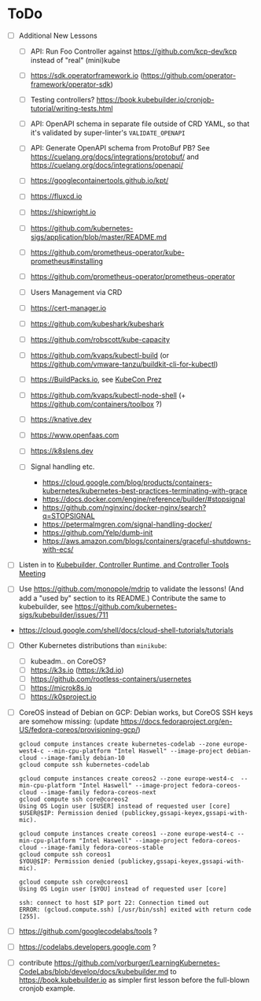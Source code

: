 # ToDo

- [ ] Additional New Lessons

  - [ ] API: Run Foo Controller against https://github.com/kcp-dev/kcp instead of "real" (mini)kube
  - [ ] https://sdk.operatorframework.io (https://github.com/operator-framework/operator-sdk)
  - [ ] Testing controllers? https://book.kubebuilder.io/cronjob-tutorial/writing-tests.html

  - [ ] API: OpenAPI schema in separate file outside of CRD YAML, so that it's validated by super-linter's `VALIDATE_OPENAPI`
  - [ ] API: Generate OpenAPI schema from ProtoBuf PB? See https://cuelang.org/docs/integrations/protobuf/ and https://cuelang.org/docs/integrations/openapi/

  - [ ] https://googlecontainertools.github.io/kpt/
  - [ ] https://fluxcd.io
  - [ ] https://shipwright.io

  - [ ] https://github.com/kubernetes-sigs/application/blob/master/README.md

  - [ ] https://github.com/prometheus-operator/kube-prometheus#installing
  - [ ] https://github.com/prometheus-operator/prometheus-operator

  - [ ] Users Management via CRD
  - [ ] https://cert-manager.io

  - [ ] https://github.com/kubeshark/kubeshark
  - [ ] https://github.com/robscott/kube-capacity

  - [ ] https://github.com/kvaps/kubectl-build (or https://github.com/vmware-tanzu/buildkit-cli-for-kubectl)
  - [ ] https://BuildPacks.io, see [KubeCon Prez](https://static.sched.com/hosted_files/kccnceu2021/f3/IntroductionToCloudNativeBuildpacks_StephenLevineJesseBrown_v1.pdf)
  - [ ] https://github.com/kvaps/kubectl-node-shell (+ https://github.com/containers/toolbox ?)
  - [ ] https://knative.dev
  - [ ] https://www.openfaas.com
  - [ ] https://k8slens.dev

  - [ ] Signal handling etc.
    - https://cloud.google.com/blog/products/containers-kubernetes/kubernetes-best-practices-terminating-with-grace
    - https://docs.docker.com/engine/reference/builder/#stopsignal
    - https://github.com/nginxinc/docker-nginx/search?q=STOPSIGNAL
    - https://petermalmgren.com/signal-handling-docker/
    - https://github.com/Yelp/dumb-init
    - https://aws.amazon.com/blogs/containers/graceful-shutdowns-with-ecs/

- [ ] Listen in to [Kubebuilder, Controller Runtime, and Controller Tools Meeting](https://docs.google.com/document/d/1Ih-2cgg1bUrLwLVTB9tADlPcVdgnuMNBGbUl4D-0TIk/)

- [ ] Use https://github.com/monopole/mdrip to validate the lessons! (And add a "used by" section to its README.)
  Contribute the same to kubebuilder, see https://github.com/kubernetes-sigs/kubebuilder/issues/711

- https://cloud.google.com/shell/docs/cloud-shell-tutorials/tutorials

- [ ] Other Kubernetes distributions than `minikube`:

  - [ ] kubeadm.. on CoreOS?
  - [ ] https://k3s.io (https://k3d.io)
  - [ ] https://github.com/rootless-containers/usernetes
  - [ ] https://microk8s.io
  - [ ] https://k0sproject.io

- [ ] CoreOS instead of Debian on GCP: Debian works, but CoreOS SSH keys are somehow missing:
  (update https://docs.fedoraproject.org/en-US/fedora-coreos/provisioning-gcp/)

      gcloud compute instances create kubernetes-codelab --zone europe-west4-c --min-cpu-platform "Intel Haswell" --image-project debian-cloud --image-family debian-10
      gcloud compute ssh kubernetes-codelab

      gcloud compute instances create coreos2 --zone europe-west4-c  --min-cpu-platform "Intel Haswell" --image-project fedora-coreos-cloud --image-family fedora-coreos-next
      gcloud compute ssh core@coreos2
      Using OS Login user [$USER] instead of requested user [core]
      $USER@$IP: Permission denied (publickey,gssapi-keyex,gssapi-with-mic).

      gcloud compute instances create coreos1 --zone europe-west4-c --min-cpu-platform "Intel Haswell" --image-project fedora-coreos-cloud --image-family fedora-coreos-stable
      gcloud compute ssh coreos1
      $YOU@$IP: Permission denied (publickey,gssapi-keyex,gssapi-with-mic).

      gcloud compute ssh core@coreos1
      Using OS Login user [$YOU] instead of requested user [core]

      ssh: connect to host $IP port 22: Connection timed out
      ERROR: (gcloud.compute.ssh) [/usr/bin/ssh] exited with return code [255].

- [ ] https://github.com/googlecodelabs/tools ?

- [ ] https://codelabs.developers.google.com ?

- [ ] contribute https://github.com/vorburger/LearningKubernetes-CodeLabs/blob/develop/docs/kubebuilder.md to https://book.kubebuilder.io as simpler first lesson before the full-blown cronjob example.
